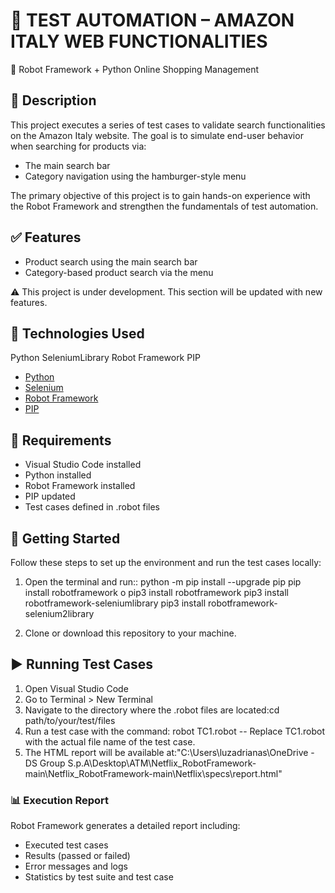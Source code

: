 # 🧪 TEST AUTOMATION – AMAZON ITALY WEB FUNCTIONALITIES
🚀 Robot Framework + Python
Online Shopping Management

## 📄 Description
This project executes a series of test cases to validate search functionalities on the Amazon Italy website. The goal is to simulate end-user behavior when searching for products via:

* The main search bar
* Category navigation using the hamburger-style menu
 
The primary objective of this project is to gain hands-on experience with the Robot Framework and strengthen the fundamentals of test automation.

## ✅ Features
* Product search using the main search bar
* Category-based product search via the menu

⚠️ This project is under development. This section will be updated with new features.

## 🧰 Technologies Used

Python
SeleniumLibrary
Robot Framework
PIP

* [Python](https://www.python.org/downloads/)
* [Selenium](https://robotframework.org/SeleniumLibrary/)
* [Robot Framework](https://robotframework.org)
* [PIP](https://www.groovypost.com/howto/install-pip-on-a-mac/)

## 🔧 Requirements

* Visual Studio Code installed
* Python installed
* Robot Framework installed
* PIP updated
* Test cases defined in .robot files

## 🚀 Getting Started

Follow these steps to set up the environment and run the test cases locally:

1. Open the terminal and run::
python -m pip install --upgrade pip
pip install robotframework o pip3 install robotframework 
pip3 install robotframework-seleniumlibrary
pip3 install robotframework-selenium2library 

2. Clone or download this repository to your machine.

## ▶️ Running Test Cases

1. Open Visual Studio Code
2. Go to Terminal > New Terminal
3. Navigate to the directory where the .robot files are located:cd path/to/your/test/files
4. Run a test case with the command: robot TC1.robot -- Replace TC1.robot with the actual file name of the test case.
5. The HTML report will be available at:"C:\Users\luzadrianas\OneDrive - DS Group S.p.A\Desktop\ATM\Netflix_RobotFramework-main\Netflix_RobotFramework-main\Netflix\specs\report.html"

### 📊 Execution Report

Robot Framework generates a detailed report including:

* Executed test cases
* Results (passed or failed)
* Error messages and logs
* Statistics by test suite and test case

